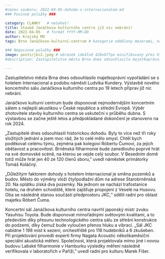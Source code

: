 ```yaml
---
#název souboru: 2022-04-05-dohoda-s-internacionalem.md 
### Povinné položky ###

category: CLANKY   # nešahat!
title: Stavbě Janáčkova kulturního centra již nic nebrání!
date: 2022-04-05   # formát YYYY-MM-DD
author: Krajský MO
tags: Brno Janáčkovo-kulturní-centrum # kategorie odděleny mezerami, např. volby zemědělství životní-prostředí piráti (viz https://jihomoravsky.pirati.cz/tags/)

### Nepovinné položky ###
image: posts/jkc2.jpeg # obrázek ideálně 420x677px minifikovaný přes https://tinypng.com/
#description: Zastupitelstvo města Brna dnes odsouhlasilo majetkoprávní vypořádání se s hotelem Internacional a podobu náměstí Ludvíka Kundery. Výstavbě nového koncertního sálu Janáčkova kulturního centra po 19 letech příprav již nic nebrání. 

---
```

Zastupitelstvo města Brna dnes odsouhlasilo majetkoprávní vypořádání se s hotelem Internacional a podobu náměstí Ludvíka Kundery. Výstavbě nového koncertního sálu Janáčkova kulturního centra po 19 letech příprav již nic nebrání. 

Janáčkovo kulturní centrum bude disponovat nejmodernějším koncertním sálem s nejlepší akustikou v České republice a střední Evropě. Výběr zhotovitele stavby kulturního centra se uskuteční v průběhu dubna. S výstavbou se začne ještě letos a předpokládané dokončení je stanoveno na rok 2024. 

„Zastupitelé dnes odsouhlasili historickou dohodu. Byly to více než tři roky složitých jednání a jsem moc rád, že to celé mělo smysl. Chtěl bych poděkovat celému týmu, zejména pak kolegovi Róbertu Čumovi, za jejich obětavost a pracovitost. Brněnská filharmonie bude zanedlouho poprvé hrát na své domovské scéně, na kterou se vejde celý soubor. V Besedním domě totiž může hrát jen 40 ze 120 členů sboru,” uvedl náměstek primátorky Tomáš Koláčný. 

„Důležitým faktorem dohody s hotelem Internacional je směna pozemků a budov. Město do výměny vloží čtyřpodlažní dům na adrese Starobrněnská 20. Na oplátku získá dva pozemky. Na jednom se nachází trafostanice hotelu, na druhém schodiště, které zajišťuje propojení z Veselé na Husovu. Oba se následně stanou součástí předprostoru JKC,“ sdělil radní pro oblast majetku Róbert Čuma.

Koncertní sál Janáčkova kulturního centra navrhl japonský mistr zvuku Yasuhisu Toyota. Bude disponovat mimořádnými světovými kvalitami, a to především díky přesunu technologického centra sálu ze střešní konstrukce do podzemí, díky čemuž bude vyloučen přenos hluku a vibrací. „Sál JKC nabídne 1 198 míst k sezení, orchestřiště pro 118 hudebníků a 6 zkušeben. Při projektování provedli experti firmy Nagata Acoustic několikaměsíční speciální akustická měření. Společnost, která projektovala mimo jiné i novou budovu Labské filharmonie v Hamburku výsledky měření následně verifikovala v laboratořích v Paříži,” uvedl radní pro kulturu Marek Fišer. 
